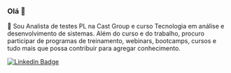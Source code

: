 ### Olá 👋

🤔 Sou Analista de testes PL na Cast Group e curso Tecnologia em análise e desenvolvimento de sistemas. Além do curso e do trabalho, procuro participar de programas de treinamento, webinars, bootcamps, cursos e tudo mais que possa contribuir para agregar conhecimento.
 
[![Linkedin Badge](https://img.shields.io/badge/-LinkedIn-blue?style=flat-square&logo=Linkedin&logoColor=white&link=https://www.linkedin.com/in/adriana-vilar/)](https://www.linkedin.com/in/adriana-vilar/)

<!--
**adrianaVilar/adrianaVilar** is a ✨ _special_ ✨ repository because its `README.md` (this file) appears on your GitHub profile.

Here are some ideas to get you started:

- 🔭 I’m currently working on ...
- 🌱 I’m currently learning ...
- 👯 I’m looking to collaborate on ...
- 🤔 I’m looking for help with ...
- 💬 Ask me about ...
- 📫 How to reach me: ...
- 😄 Pronouns: ...
- ⚡ Fun fact: ...
-->
